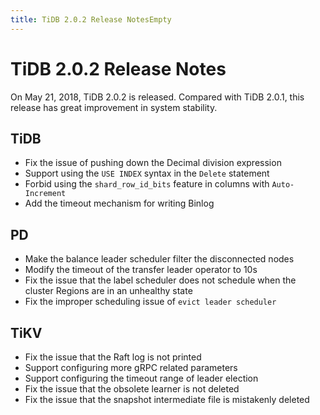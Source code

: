 ```yaml
---
title: TiDB 2.0.2 Release NotesEmpty
---
```


# TiDB 2.0.2 Release Notes

On May 21, 2018, TiDB 2.0.2 is released. Compared with TiDB 2.0.1, this release has great improvement in system stability.

## TiDB

- Fix the issue of pushing down the Decimal division expression
- Support using the `USE INDEX` syntax in the `Delete` statement
- Forbid using the `shard_row_id_bits` feature in columns with `Auto-Increment`
- Add the timeout mechanism for writing Binlog

## PD

- Make the balance leader scheduler filter the disconnected nodes
- Modify the timeout of the transfer leader operator to 10s
- Fix the issue that the label scheduler does not schedule when the cluster Regions are in an unhealthy state
- Fix the improper scheduling issue of `evict leader scheduler`

## TiKV

- Fix the issue that the Raft log is not printed
- Support configuring more gRPC related parameters
- Support configuring the timeout range of leader election
- Fix the issue that the obsolete learner is not deleted
- Fix the issue that the snapshot intermediate file is mistakenly deleted